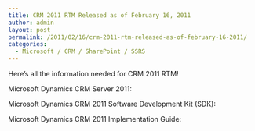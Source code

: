 ```yaml
---
title: CRM 2011 RTM Released as of February 16, 2011
author: admin
layout: post
permalink: /2011/02/16/crm-2011-rtm-released-as-of-february-16-2011/
categories:
  - Microsoft / CRM / SharePoint / SSRS
---
```



Here’s all the information needed for CRM 2011 RTM!

Microsoft Dynamics CRM Server 2011:  


Microsoft Dynamics CRM 2011 Software Development Kit (SDK):  


Microsoft Dynamics CRM 2011 Implementation Guide:  
